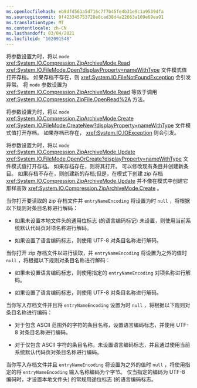 ```yaml
---
ms.openlocfilehash: eb9dfd561a5d716c7f7b45fe4b31e9c1a9539dfa
ms.sourcegitcommit: 9f423345753728e8cad38d4a22663a109e69ea91
ms.translationtype: MT
ms.contentlocale: zh-CN
ms.lasthandoff: 03/04/2021
ms.locfileid: "102091548"
---
```

将参数设置为时，将以 `mode` <xref:System.IO.Compression.ZipArchiveMode.Read> <xref:System.IO.FileMode.Open?displayProperty=nameWithType> 文件模式值打开存档。 如果存档不存在，则 <xref:System.IO.FileNotFoundException> 会引发异常。 将 `mode` 参数设置为 <xref:System.IO.Compression.ZipArchiveMode.Read> 等效于调用 <xref:System.IO.Compression.ZipFile.OpenRead%2A> 方法。

将参数设置为时，将以 `mode` <xref:System.IO.Compression.ZipArchiveMode.Create> <xref:System.IO.FileMode.CreateNew?displayProperty=nameWithType> 文件模式值打开存档。 如果存档已存在， <xref:System.IO.IOException> 则会引发。

将参数设置为时，将以 `mode` <xref:System.IO.Compression.ZipArchiveMode.Update> <xref:System.IO.FileMode.OpenOrCreate?displayProperty=nameWithType> 文件模式值打开存档。 如果存档存在，则将其打开。 可以修改现有条目并创建新条目。 如果存档不存在，则创建新的存档;但是，在模式下创建 zip 存档 <xref:System.IO.Compression.ZipArchiveMode.Update> 并不像在模式中创建它那样高效 <xref:System.IO.Compression.ZipArchiveMode.Create> 。

当你打开要读取的 zip 存档文件并 `entryNameEncoding` 将设置为时 `null` ，将根据以下规则对条目名称进行解码：

-   如果未设置本地文件头的通用位标志 (的语言编码标记) 未设置，则使用当前系统默认代码页对项名称进行解码。

-   如果设置了语言编码标志，则使用 UTF-8 对条目名称进行解码。

当你打开 zip 存档文件以进行读取，并 `entryNameEncoding` 将设置为之外的值时 `null` ，将根据以下规则对条目名称进行解码：

-   如果未设置语言编码标志，则使用指定的 `entryNameEncoding` 对项名称进行解码。

-   如果设置了语言编码标志，则使用 UTF-8 对条目名称进行解码。

当你写入存档文件并且将 `entryNameEncoding` 设置为时 `null` ，将根据以下规则对条目名称进行编码：

-   对于包含 ASCII 范围外的字符的条目名称，设置语言编码标志，并使用 UTF-8 对条目名称进行编码。

-   对于仅包含 ASCII 字符的条目名称，未设置语言编码标志，并且通过使用当前系统默认代码页对条目名称进行编码。

当你写入存档文件并且 `entryNameEncoding` 将设置为之外的值时 `null` ，将使用指定的将 `entryNameEncoding` 输入名称编码为个字节。 仅当指定的编码为 UTF-8 编码时，才设置本地文件头) 的常规用途位标志 (的语言编码标志。
